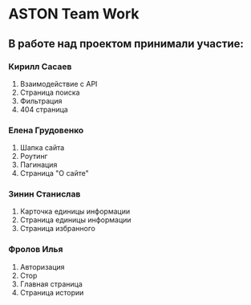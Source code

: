 # ASTON Team Work
## В работе над проектом принимали участие:
### Кирилл Сасаев
1. Взаимодействие с API
2. Страница поиска
3. Фильтрация
4. 404 страница
### Елена Грудовенко
1. Шапка сайта
2. Роутинг
3. Пагинация
4. Страница "О сайте"
### Зинин Станислав
1. Карточка единицы информации
2. Страница единицы информации
3. Страница избранного
### Фролов Илья
1. Авторизация
2. Стор
3. Главная страница
4. Страница истории

